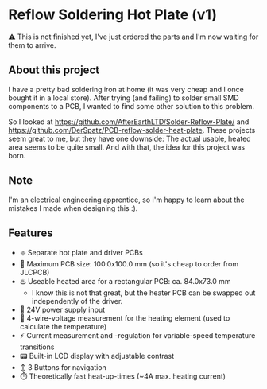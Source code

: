 # Reflow Soldering Hot Plate (v1)
⚠️ This is not finished yet, I've just ordered the parts and I'm now waiting for them to arrive.

## About this project
I have a pretty bad soldering iron at home (it was very cheap and I once bought it in a local store). After trying (and failing) to solder small SMD components to a PCB, I wanted
to find some other solution to this problem.

So I looked at https://github.com/AfterEarthLTD/Solder-Reflow-Plate/ and https://github.com/DerSpatz/PCB-reflow-solder-heat-plate. These projects seem great to me, but they have one downside:
The actual usable, heated area seems to be quite small. And with that, the idea for this project was born.

## Note
I'm an electrical engineering apprentice, so I'm happy to learn about the mistakes I made when designing this :).

## Features
- ❇️ Separate hot plate and driver PCBs
- 🤏 Maximum PCB size: 100.0x100.0 mm (so it's cheap to order from JLCPCB)
- ♨️ Useable heated area for a rectangular PCB: ca. 84.0x73.0 mm
  - I know this is not that great, but the heater PCB can be swapped out independently of the driver. 
- 🔌 24V power supply input
- 📏 4-wire-voltage measurement for the heating element (used to calculate the temperature)
- ⚡ Current measurement and -regulation for variable-speed temperature transitions
- 📟 Built-in LCD display with adjustable contrast
- ↕️ 3 Buttons for navigation
- ⏱️ Theoretically fast heat-up-times (~4A max. heating current)
